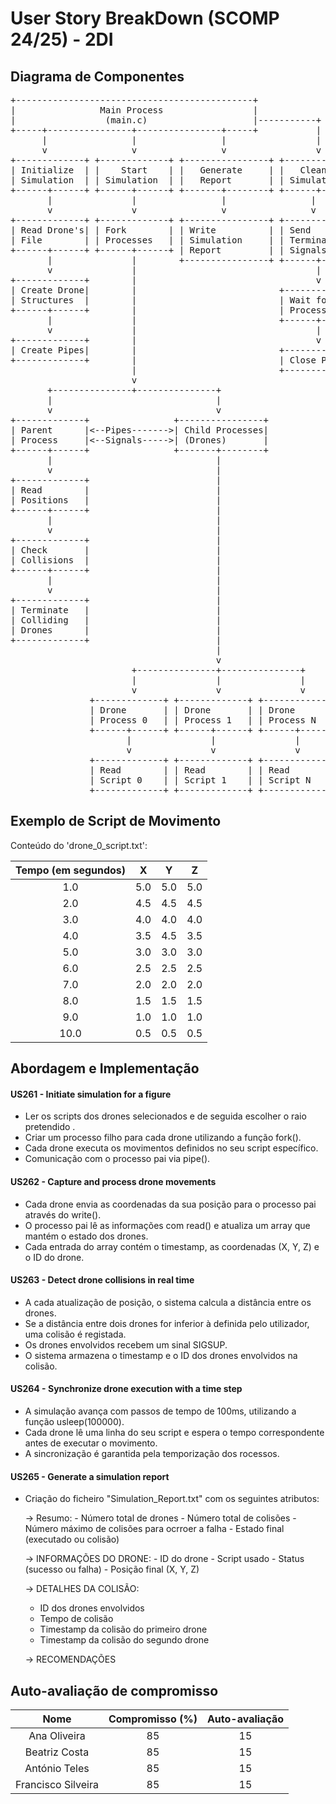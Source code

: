 # User Story BreakDown (SCOMP 24/25) - 2DI

## Diagrama de Componentes

<pre lang="markdown">
+---------------------------------------------+
|                Main Process                 |
|                 (main.c)                    |-----------+
+-----+----------------+----------------+-----+           |
      |                |                |                 |
      v                v                v                 v
+-------------+ +-------------+ +----------------+ +-------------+
| Initialize  | |    Start    | |   Generate     | |   Cleanup   |
| Simulation  | | Simulation  | |   Report       | | Simulation  |
+------+------+ +------+------+ +-------+--------+ +------+------+
       |               |                |                |
       v               v                v                v
+-------------+ +-------------+ +----------------+ +-------------+
| Read Drone's| | Fork        | | Write          | | Send        |
| File        | | Processes   | | Simulation     | | Termination |
+------+------+ +------+------+ | Report         | | Signals     |
       |               |        +----------------+ +------+------+
       v               |                                  |
+-------------+        |                                  v
| Create Drone|        |                           +-------------+
| Structures  |        |                           | Wait for    |
+------+------+        |                           | Processes   |
       |               |                           +------+------+
       v               |                                  |
+-------------+        |                                  v
| Create Pipes|        |                           +-------------+
+-------------+        |                           | Close Pipes |
                       |                           +-------------+
                       v
       +---------------+---------------+
       |                               |
       v                               v
+-------------+                +----------------+
| Parent      |<--Pipes------->| Child Processes|
| Process     |<--Signals----->| (Drones)       |
+------+------+                +-------+--------+
       |                               |
       v                               |
+-------------+                        |
| Read        |                        |
| Positions   |                        |
+------+------+                        |
       |                               |
       v                               |
+-------------+                        |
| Check       |                        |
| Collisions  |                        |
+------+------+                        |
       |                               |
       v                               |
+-------------+                        |
| Terminate   |                        |
| Colliding   |                        |
| Drones      |                        |
+-------------+                        |
                                       |
                                       v
                       +---------------+---------------+
                       |               |               |
                       v               v               v
               +-------------+ +-------------+ +-------------+
               | Drone       | | Drone       | | Drone       |
               | Process 0   | | Process 1   | | Process N   |
               +------+------+ +------+------+ +------+------+
                      |               |               |
                      v               v               v
               +-------------+ +-------------+ +-------------+
               | Read        | | Read        | | Read        |
               | Script 0    | | Script 1    | | Script N    |
               +-------------+ +-------------+ +-------------+
</pre>

## Exemplo de Script de Movimento

Conteúdo do 'drone_0_script.txt':

| Tempo (em segundos) |  X  |  Y  |  Z  |
|:-------------------:|:---:|:---:|:---:|
|         1.0         | 5.0 | 5.0 | 5.0 |
|         2.0         | 4.5 | 4.5 | 4.5 |
|         3.0         | 4.0 | 4.0 | 4.0 | 
|         4.0         | 3.5 | 4.5 | 3.5 |
|         5.0         | 3.0 | 3.0 | 3.0 |
|         6.0         | 2.5 | 2.5 | 2.5 |
|         7.0         | 2.0 | 2.0 | 2.0 |
|         8.0         | 1.5 | 1.5 | 1.5 |
|         9.0         | 1.0 | 1.0 | 1.0 |
|        10.0         | 0.5 | 0.5 | 0.5 |


## Abordagem e Implementação

#### US261 - Initiate simulation for a figure

- Ler os scripts dos drones selecionados e de seguida escolher o raio pretendido .
- Criar um processo filho para cada drone utilizando a função fork().
- Cada drone executa os movimentos definidos no seu script específico.
- Comunicação com o processo pai via pipe().

#### US262 - Capture and process drone movements

- Cada drone envia as coordenadas da sua posição para o processo pai através do write().
- O processo pai lê as informações com read() e atualiza um array que mantém o estado dos drones.
- Cada entrada do array contém o timestamp, as coordenadas (X, Y, Z) e o ID do drone.


#### US263 - Detect drone collisions in real time

- A cada atualização de posição, o sistema calcula a distância entre os drones.
- Se a distância entre dois drones for inferior à definida pelo utilizador, uma colisão é registada.
- Os drones envolvidos recebem um sinal SIGSUP.
- O sistema armazena o timestamp e o ID dos drones envolvidos na colisão.


#### US264 - Synchronize drone execution with a time step

- A simulação avança com passos de tempo de 100ms, utilizando a função usleep(100000).
- Cada drone lê uma linha do seu script e espera o tempo correspondente antes de executar o movimento.
- A sincronização é garantida pela temporização dos rocessos.



#### US265 - Generate a simulation report

- Criação do ficheiro "Simulation_Report.txt" com os seguintes atributos:

  -> Resumo: 
      - Número total de drones
      - Número total de colisões 
      - Número máximo de colisões para ocrroer a falha 
      - Estado final (executado ou colisão)

  -> INFORMAÇÕES DO DRONE: 
      - ID do drone
      - Script usado
      - Status (sucesso ou falha)
      - Posição final (X, Y, Z)

  -> DETALHES DA COLISÃO:
    - ID dos drones envolvidos
    - Tempo de colisão
    - Timestamp da colisão do primeiro drone
    - Timestamp da colisão do segundo drone

  -> RECOMENDAÇÕES


## Auto-avaliação de compromisso

|        Nome        | Compromisso (%) | Auto-avaliação | 
|:------------------:|:---------------:|:--------------:|
|    Ana Oliveira    |       85        |       15       | 
|   Beatriz Costa    |       85        |       15       | 
|   António Teles    |       85        |       15       |  
| Francisco Silveira |       85        |       15       |
